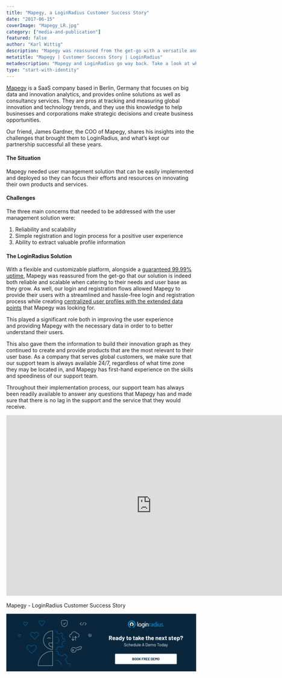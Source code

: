 ```yaml
---
title: "Mapegy, a LoginRadius Customer Success Story"
date: "2017-06-15"
coverImage: "Mapegy_LR.jpg"
category: ["media-and-publication"]
featured: false 
author: "Karl Wittig" 
description: "Mapegy was reassured from the get-go with a versatile and adjustable platform, alongside a guaranteed 99.99 percent uptime, that our solution is indeed both reliable and scalable when adapting to their needs and user base as they expand. Our login and registration flows have helped Mapegy to provide a simplified and hassle-free login and registration process for their users while building centralised user profiles with the extended data points that Mapegy was searching for."
metatitle: "Mapegy | Customer Success Story | LoginRadius"
metadescription: "Mapegy and LoginRadius go way back. Take a look at what's kept our partnership successful all these years."
type: "start-with-identity"
---
```


[Mapegy](https://www.mapegy.com/) is a SaaS company based in Berlin, Germany that focuses on big data and innovation analytics, and provides online solutions as well as consultancy services. They are pros at tracking and measuring global innovation and technology trends, and they use this knowledge to help businesses and corporations make strategic decisions and create business opportunities.

Our friend, James Gardner, the COO of Mapegy, shares his insights into the challenges that brought them to LoginRadius, and what’s kept our partnership successful all these years.

#### **The Situation**

Mapegy needed user management solution that can be easily implemented and deployed so they can focus their efforts and resources on innovating their own products and services. 

#### **Challenges**

The three main concerns that needed to be addressed with the user management solution were:

1. Reliability and scalability
2. Simple registration and login process for a positive user experience
3. Ability to extract valuable profile information

#### **The LoginRadius Solution**

With a flexible and customizable platform, alongside a [guaranteed 99.99% uptime](https://www.loginradius.com/availability/), Mapegy was reassured from the get-go that our solution is indeed both reliable and scalable when catering to their needs and user base as they grow. As well, our login and registration flows allowed Mapegy to provide their users with a streamlined and hassle-free login and registration process while creating [centralized user profiles with the extended data points](https://www.loginradius.com/custom-object/) that Mapegy was looking for.

This played a significant role both in improving the user experience and providing Mapegy with the necessary data in order to to better understand their users.

This also gave them the information to build their innovation graph as they continued to create and provide products that are the most relevant to their user base. As a company that serves global customers, we make sure that our support team is always available 24/7, regardless of what time zone they may be located in, and Mapegy has first-hand experience on the skills and speediness of our support team.

Throughout their implementation process, our support team has always been readily available to answer any questions that Mapegy has and made sure that there is no lag in the support and the service that they would receive.

<iframe width="770" height="480" src="https://www.youtube.com/embed/icfip6ayoY8" frameborder="0" allow="accelerometer; autoplay; clipboard-write; encrypted-media; gyroscope; picture-in-picture" allowfullscreen></iframe>

Mapegy - LoginRadius Customer Success Story

[![book-a-free-demo-loginradius](Book-a-free-demo-request-1024x310.png)](https://www.loginradius.com/book-a-demo/)
